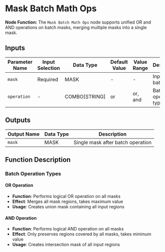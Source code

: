 # Mask Batch Math Ops

**Node Function:** The `Mask Batch Math Ops` node supports unified OR and AND operations on batch masks, merging multiple masks into a single mask.

## Inputs

| Parameter Name | Input Selection | Data Type | Default Value | Value Range | Description |
| -------------- | --------------- | --------- | ------------- | ----------- | ----------- |
| `mask` | Required | MASK | - | - | Input mask batch |
| `operation` | - | COMBO[STRING] | or | or, and | Batch operation type |

## Outputs

| Output Name | Data Type | Description |
|-------------|-----------|-------------|
| `mask` | MASK | Single mask after batch operation |

## Function Description

### Batch Operation Types
#### OR Operation
- **Function**: Performs logical OR operation on all masks
- **Effect**: Merges all mask regions, takes maximum value
- **Usage**: Creates union mask containing all input regions

#### AND Operation
- **Function**: Performs logical AND operation on all masks
- **Effect**: Only preserves regions covered by all masks, takes minimum value
- **Usage**: Creates intersection mask of all input regions
